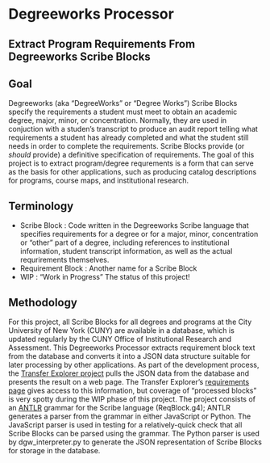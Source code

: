 # Degreeworks Processor
## Extract Program Requirements From Degreeworks Scribe Blocks

## Goal
Degreeworks (aka “DegreeWorks” or “Degree Works”) Scribe Blocks specify the requirements a student must meet to obtain an academic degree, major, minor, or concentration. Normally, they are used in conjuction with a studen’s transcript to produce an audit report telling what requirements a student has already completed and what the student still needs in order to complete the requirements.
Scribe Blocks provide (or _should_ provide) a definitive specification of requirements. The goal of this project is to extract program/degree requrements is a form that can serve as the basis for other applications, such as producing catalog descriptions for programs, course maps, and institutional research.

## Terminology
- Scribe Block
: Code written in the Degreeworks Scribe language that specifies requirements for a degree or for a major, minor, concentration or “other” part of a degree, including references to institutional information, student transcript information, as well as the actual requrirements themselves.
- Requirement Block
: Another name for a Scribe Block
- WIP
: “Work in Progress” The status of this project!

## Methodology
For this project, all Scribe Blocks for all degrees and programs at the City University of New York (CUNY) are available in a database, which is updated regularly by the CUNY Office of Institutional Research and Assessment. This Degreeworks Processor extracts requirement block text from the database and converts it into a JSON data structure suitable for later processing by other applications. As part of the development process, the [Transfer Explorer project](https://github.com/cvickery/transfer-app/) pulls the JSON data from the database and presents the result on a web page. The Transfer Explorer’s [requirements page](https://transfer-app.qc.cuny.edu/requirements/) gives access to this information, but coverage of “processed blocks” is very spotty during the WIP phase of this project.
The project consists of an [ANTLR](https://www.antlr.org/) grammar for the Scribe language (ReqBlock.g4); ANTLR generates a parser from the grammar in either JavaScript or Python. The JavaScript parser is used in testing for a relatively-quick check that all Scribe Blocks can be parsed using the grammar. The Python parser is used by dgw_interpreter.py to generate the JSON representation of Scribe Blocks for storage in the database.
